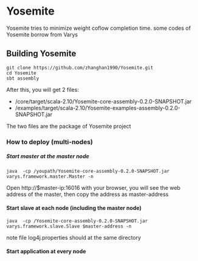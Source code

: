 # Yosemite
Yosemite tries to minimize weight coflow completion time.
some codes of Yosemite borrow from Varys

## Building Yosemite

```
git clone https://github.com/zhanghan1990/Yosemite.git
cd Yosemite
sbt assembly
```

After this, you will get 2 files:
- /core/target/scala-2.10/Yosemite-core-assembly-0.2.0-SNAPSHOT.jar
- /examples/target/scala-2.10/Yosemite-examples-assembly-0.2.0-SNAPSHOT.jar

The two files are the package of Yosemite project

### How to deploy (multi-nodes)

##### Start master at the master node
```
java  -cp /youpath/Yosemite-core-assembly-0.2.0-SNAPSHOT.jar varys.framework.master.Master -n

```

Open http://$master-ip:16016 with your browser, you will see the
web address of the master, then copy the address as master-address

#### Start slave at each node (including the master node)

```
java  -cp /Yosemite-core-assembly-0.2.0-SNAPSHOT.jar varys.framework.slave.Slave $master-address -n

```
note file log4j.properties should at the same directory

#### Start application at every node
